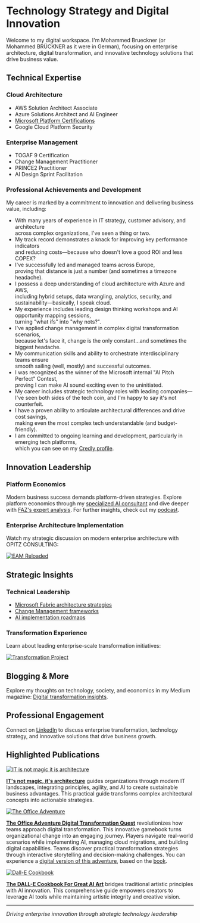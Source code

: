 # Technology Strategy and Digital Innovation

Welcome to my digital workspace. I'm Mohammed Brueckner (or Mohammed BRÜCKNER as it were in German), focusing on enterprise architecture, digital transformation, and innovative technology solutions that drive business value.

## Technical Expertise

### Cloud Architecture
- AWS Solution Architect Associate
- Azure Solutions Architect and AI Engineer
- [Microsoft Platform Certifications](https://learn.microsoft.com/en-us/users/mohammedbrueckner-9106/transcript/vnm84ajlg233618)
- Google Cloud Platform Security

### Enterprise Management
- TOGAF 9 Certification
- Change Management Practitioner
- PRINCE2 Practitioner
- AI Design Sprint Facilitation

### Professional Achievements and Development

My career is marked by a commitment to innovation and delivering business value, including:

*   With many years of experience in IT strategy, customer advisory, and architecture <br> across complex organizations, I've seen a thing or two.
*   My track record demonstrates a knack for improving key performance indicators <br> and reducing costs—because who doesn't love a good ROI and less COPEX?
*   I've successfully led and managed teams across Europe, <br> proving that distance is just a number (and sometimes a timezone headache).
*  I possess a deep understanding of cloud architecture with Azure and AWS, <br> including hybrid setups, data wrangling, analytics, security, and sustainability—basically, I speak cloud.
*   My experience includes leading design thinking workshops and AI opportunity mapping sessions, <br> turning "what ifs" into "why nots?".
*   I've applied change management in complex digital transformation scenarios, <br> because let's face it, change is the only constant...and sometimes the biggest headache.
*   My communication skills and ability to orchestrate interdisciplinary teams ensure <br> smooth sailing (well, mostly) and successful outcomes.
*   I was recognized as the winner of the Microsoft internal "AI Pitch Perfect" Contest, <br> proving I can make AI sound exciting even to the uninitiated.
*   My career includes strategic technology roles with leading companies— <br> I've seen both sides of the tech coin, and I'm happy to say it's not counterfeit.
*   I have a proven ability to articulate architectural differences and drive cost savings, <br> making even the most complex tech understandable (and budget-friendly).
*   I am committed to ongoing learning and development, particularly in emerging tech platforms, <br> which you can see on my [Credly profile](https://www.credly.com/users/mohammed-bruckner/badges).

## Innovation Leadership

### Platform Economics
Modern business success demands platform-driven strategies. Explore platform economics through my [specialized AI consultant](https://chat.openai.com/g/g-ZcYuscMSi-platform-economist) and dive deeper with [FAZ's expert analysis](https://www.linkedin.com/showcase/fazdeconomy/). For further insights, check out my [podcast](https://platformeconomies.com/podcast).

### Enterprise Architecture Implementation
Watch my strategic discussion on modern enterprise architecture with OPITZ CONSULTING:

[![EAM Reloaded](https://img.youtube.com/vi/7n0MBTRpND4/0.jpg)](https://www.youtube.com/watch?v=7n0MBTRpND4)

## Strategic Insights

### Technical Leadership
- [Microsoft Fabric architecture strategies](https://www.ascent.io/insight/composable-it-architectures-for-data-management-and-analytics-using-microsoft-fabric/)
- [Change Management frameworks](https://github.com/MoBRUEC/MoBRUEC/blob/master/changemanagement.md)
- [AI implementation roadmaps](https://github.com/MoBRUEC/AI-how-to-get-started)

### Transformation Experience
Learn about leading enterprise-scale transformation initiatives:

[![Transformation Project](https://img.youtube.com/vi/ix98TGcaoMo/0.jpg)](https://www.youtube.com/watch?v=ix98TGcaoMo)

## Blogging & More

Explore my thoughts on technology, society, and economics in my Medium magazine: [Digital transformation insights](https://medium.com/micromusings).

## Professional Engagement

Connect on [LinkedIn](https://linkedin.com/in/mbrueckner) to discuss enterprise transformation, technology strategy, and innovative solutions that drive business growth.

## Highlighted Publications

[![IT is not magic it is architecture](https://m.media-amazon.com/images/I/81SzWfep24L._SY522_.jpg)](https://www.amazon.com/-/de/dp/B0CVZ1BWPN)

**[IT's not magic, it's architecture](https://www.amazon.com/-/de/dp/B0CVZ1BWPN)** guides organizations through modern IT landscapes, integrating principles, agility, and AI to create sustainable business advantages. This practical guide transforms complex architectural concepts into actionable strategies.

[![The Office Adventure](https://m.media-amazon.com/images/I/71WOnsWAQZL._SY522_.jpg)](https://a.co/d/iSCChrf)

**[The Office Adventure Digital Transformation Quest](https://a.co/d/iSCChrf)** revolutionizes how teams approach digital transformation. This innovative gamebook turns organizational change into an engaging journey. Players navigate real-world scenarios while implementing AI, managing cloud migrations, and building digital capabilities. Teams discover practical transformation strategies through interactive storytelling and decision-making challenges. You can experience a [digital version of this adventure](https://platformeconomies.com/gamebook25webapp), based on the [book](https://platformeconomies.com/gamebook25).

[![Dall-E Cookbook](https://m.media-amazon.com/images/I/91ff7xcipwL._SY522_.jpg)](https://www.amazon.com/-/de/dp/B0CVVXKSNF/)

**[The DALL-E Cookbook For Great AI Art](https://www.amazon.com/-/de/dp/B0CVVXKSNF/)** bridges traditional artistic principles with AI innovation. This comprehensive guide empowers creators to leverage AI tools while maintaining artistic integrity and creative vision.

---
*Driving enterprise innovation through strategic technology leadership*
